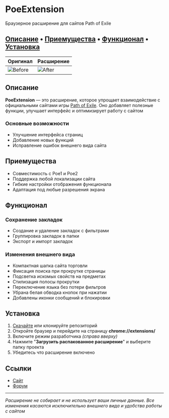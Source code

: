 # PoeExtension
Браузерное расширение для сайтов Path of Exile

[Описание](#Описание)
 • [Приемущества](#Приемущества)
 • [Функционал](#Функционал)
 • [Установка](#Установка)
---

| Оригинал | Расширение |
|-------------|-------------|
| ![Before](https://custompoe.ru/img/screens/trade/tradeBefore.png) | ![After](https://custompoe.ru/img/screens/trade/tradeAfter.png) |

## Описание
**PoeExtension** — это расширение, которое упрощает взаимодействие с официальными сайтами игры [Path of Exile](https://ru.pathofexile.com). Оно добавляет полезные функции, улучшает интерфейс и оптимизирует работу с сайтом

### Основные возможности
- Улучшение интерфейса страниц
- Добавление новых функций
- Исправление ошибок внешнего вида сайта

## Приемущества
- Совместимость с Poe1 и Poe2
- Поддержка любой локализации сайта
- Гибкие настройки отображения функционала
- Адаптация под любые разрешения экрана

## Функционал

### Сохранение закладок
- Создание и удаление закладок с фильтрами
- Группировка закладок в папки
- Экспорт и импорт закладок

### Изменения внешнего вида
- Компактная шапка сайта торговли
- Фиксация поиска при прокрутке страницы
- Подсветка искомых свойств на предметах
- Стилизация полосы прокрутки
- Переключение языка без потери фильтров
- Убрана белая обводка кнопок при нажатии
- Добавлены иконки сообщений и блокировки


## Установка
1. [Скачайте](https://github.com/BeardedMark/PoeExtension/archive/refs/heads/main.zip) или клонируйте репозиторий 
2. Откройте браузер и перейдите на страницу **chrome://extensions/**
3. Включите режим разработчика *(справа вверху)*
4. Нажмите "**Загрузить распакованное расширение**" и выберите папку проекта
4. Убедитесь что расширение включено

## Ссылки
- [Сайт](https://custompoe.ru)
- [Форум](https://ru.pathofexile.com/forum/view-thread/3703253)
---
*Расширение не собирает и не использует ваши личные данные. Все изменения касаются исключительно внешнего вида и удобства работы с сайтом*
